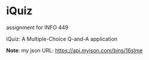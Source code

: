 # iQuiz
assignment for INFO 449

iQuiz: A Multiple-Choice Q-and-A application

**Note**: my json URL: https://api.myjson.com/bins/16slme

